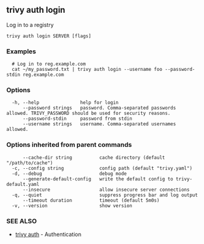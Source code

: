 ## trivy auth login

Log in to a registry

```
trivy auth login SERVER [flags]
```

### Examples

```
  # Log in to reg.example.com
  cat ~/my_password.txt | trivy auth login --username foo --password-stdin reg.example.com
```

### Options

```
  -h, --help               help for login
      --password strings   password. Comma-separated passwords allowed. TRIVY_PASSWORD should be used for security reasons.
      --password-stdin     password from stdin
      --username strings   username. Comma-separated usernames allowed.
```

### Options inherited from parent commands

```
      --cache-dir string          cache directory (default "/path/to/cache")
  -c, --config string             config path (default "trivy.yaml")
  -d, --debug                     debug mode
      --generate-default-config   write the default config to trivy-default.yaml
      --insecure                  allow insecure server connections
  -q, --quiet                     suppress progress bar and log output
      --timeout duration          timeout (default 5m0s)
  -v, --version                   show version
```

### SEE ALSO

* [trivy auth](trivy_auth.md)	 - Authentication

